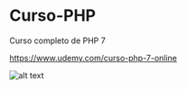 # Curso-PHP
Curso completo de PHP 7


https://www.udemy.com/curso-php-7-online


![alt text](https://www.linknacional.com.br/wp-content/uploads/2016/11/php.jpg)

